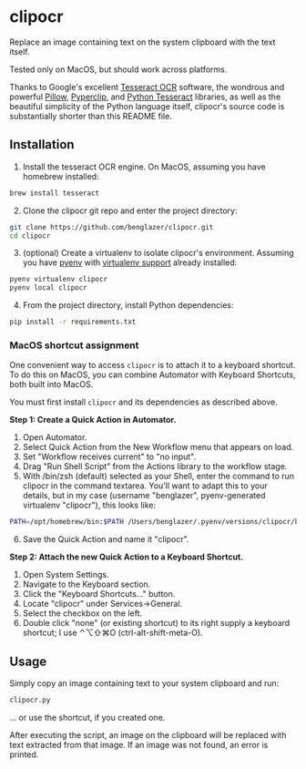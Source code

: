 # clipocr

Replace an image containing text on the system clipboard with the text itself.

Tested only on MacOS, but should work across platforms.

Thanks to Google's excellent [Tesseract OCR](https://github.com/tesseract-ocr/tesseract) software, the wondrous and powerful [Pillow](https://python-pillow.org/), [Pyperclip](https://github.com/asweigart/pyperclip), and [Python Tesseract](https://github.com/madmaze/pytesseract) libraries, as well as the beautiful simplicity of the Python language itself, clipocr's source code is substantially shorter than this README file.

## Installation

1. Install the tesseract OCR engine. On MacOS, assuming you have homebrew installed:

```bash
brew install tesseract
```

2. Clone the clipocr git repo and enter the project directory:
```bash
git clone https://github.com/benglazer/clipocr.git
cd clipocr
```

3. (optional) Create a virtualenv to isolate clipocr's environment. Assuming you have [pyenv](https://github.com/pyenv/pyenv) with [virtualenv support](https://github.com/pyenv/pyenv-virtualenv) already installed:
```bash
pyenv virtualenv clipocr
pyenv local clipocr
```

4. From the project directory, install Python dependencies:
```bash
pip install -r requirements.txt
```

### MacOS shortcut assignment

One convenient way to access `clipocr` is to attach it to a keyboard shortcut. To do this on MacOS, you can combine Automator with Keyboard Shortcuts, both built into MacOS.

You must first install `clipocr` and its dependencies as described above.

**Step 1: Create a Quick Action in Automator.**

1. Open Automator.
2. Select Quick Action from the New Workflow menu that appears on load.
3. Set "Workflow receives current" to "no input".
4. Drag "Run Shell Script" from the Actions library to the workflow stage.
5. With /bin/zsh (default) selected as your Shell, enter the command to run clipocr in the command textarea. You'll want to adapt this to your details, but in my case (username "benglazer", pyenv-generated virtualenv "clipocr"), this looks like:
```bash
PATH=/opt/homebrew/bin:$PATH /Users/benglazer/.pyenv/versions/clipocr/bin/python /Users/benglazer/dev/benglazer/clipocr/clipocr.py
```
6. Save the Quick Action and name it "clipocr".

**Step 2: Attach the new Quick Action to a Keyboard Shortcut.**

1. Open System Settings.
2. Navigate to the Keyboard section.
3. Click the "Keyboard Shortcuts..." button.
4. Locate "clipocr" under Services->General.
5. Select the checkbox on the left.
6. Double click "none" (or existing shortcut) to its right supply a keyboard shortcut; I use ⌃⌥⇧⌘O (ctrl-alt-shift-meta-O).

## Usage

Simply copy an image containing text to your system clipboard and run:
```bash
clipocr.py
```
... or use the shortcut, if you created one.

After executing the script, an image on the clipboard will be replaced with text extracted from that image. If an image was not found, an error is printed.
